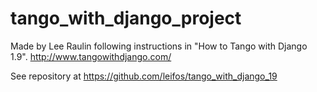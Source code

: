 # tango_with_django_project

Made by Lee Raulin following instructions in "How to Tango with Django 1.9".
http://www.tangowithdjango.com/

See repository at 
https://github.com/leifos/tango_with_django_19